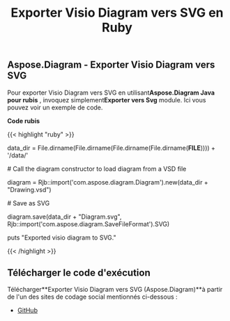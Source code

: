 ﻿---
title: Exporter Visio Diagram vers SVG en Ruby
type: docs
weight: 50
url: /fr/java/export-visio-diagram-to-svg-in-ruby/
---
## **Aspose.Diagram - Exporter Visio Diagram vers SVG**
 Pour exporter Visio Diagram vers SVG en utilisant**Aspose.Diagram Java pour rubis** , invoquez simplement**Exporter vers Svg** module. Ici vous pouvez voir un exemple de code.

**Code rubis**

{{< highlight "ruby" >}}

 data_dir = File.dirname(File.dirname(File.dirname(File.dirname(__FILE__)))) + '/data/'

\# Call the diagram constructor to load diagram from a VSD file

diagram = Rjb::import('com.aspose.diagram.Diagram').new(data_dir + "Drawing.vsd")

\# Save as SVG

diagram.save(data_dir + "Diagram.svg", Rjb::import('com.aspose.diagram.SaveFileFormat').SVG)

puts "Exported visio diagram to SVG."

{{< /highlight >}}
## **Télécharger le code d'exécution**
 Télécharger**Exporter Visio Diagram vers SVG (Aspose.Diagram)**à partir de l'un des sites de codage social mentionnés ci-dessous :

- [GitHub](https://github.com/asposediagram/Aspose.Diagram-for-Java/blob/master/Plugins/Aspose_Diagram_Java_for_Ruby/lib/asposediagramjava/Export/exporttosvg.rb)
